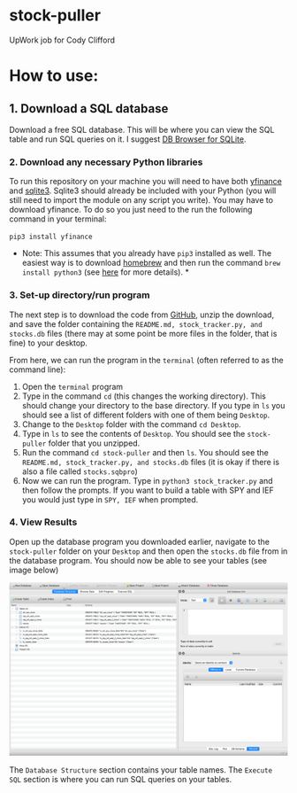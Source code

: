 # stock-puller
UpWork job for Cody Clifford

# How to use:

## 1. Download a SQL database

Download a free SQL database. This will be where you can view the SQL table and run SQL queries on it. I suggest [DB Browser for SQLite](https://sqlitebrowser.org/dl/).

### 2. Download any necessary Python libraries

To run this repository on your machine you will need to have both [yfinance](https://pypi.org/project/yfinance/) and [sqlite3](https://docs.python.org/3/library/sqlite3.html). Sqlite3 should already be included with your Python (you will still need to import the module on any script you write). You may have to download yfinance. To do so you just need to the run the following command in your terminal:

`pip3 install yfinance`

* Note: This assumes that you already have `pip3` installed as well. The easiest way is to download [homebrew](https://brew.sh/) and then run the command `brew install python3` (see [here](https://stackoverflow.com/questions/34573159/how-can-i-install-pythons-pip3-on-my-mac#:~:text=How%20could%20I%20install%20pip3%20on%20my%20Mac%3F&text=To%20install%20or%20upgrade%20pip,version%20which%20runs%20the%20script.) for more details). *

### 3. Set-up directory/run program

The next step is to download the code from [GitHub](https://github.com/Nhyland28/stock-puller), unzip the download, and save the folder containing the `README.md, stock_tracker.py, and stocks.db` files (there may at some point be more files in the folder, that is fine) to your desktop.

From here, we can run the program in the `terminal`  (often referred to as the command line):

1. Open the `terminal` program
2. Type in the command `cd` (this changes the working directory). This should change your directory to the base directory. If you type in `ls` you should see a list of different folders with one of them being `Desktop`.
3. Change to the `Desktop` folder with the command `cd Desktop`.
4. Type in `ls` to see the contents of `Desktop`. You should see the `stock-puller` folder that you unzipped.
5. Run the command `cd stock-puller` and then `ls`. You should see the `README.md, stock_tracker.py, and stocks.db` files (it is okay if there is also a file called `stocks.sqbpro`)
6. Now we can run the program. Type in `python3 stock_tracker.py` and then follow the prompts. If you want to build a table with SPY and IEF you would just type in `SPY, IEF` when prompted.

### 4. View Results

Open up the database program you downloaded earlier, navigate to the `stock-puller` folder on your `Desktop` and then open the `stocks.db` file from in the database program. You should now be able to see your tables (see image below)

![Screenshot of DB Browser for SQLite](db_screenshot.png)

The `Database Structure` section contains your table names. The `Execute SQL` section is where you can run SQL queries on your tables.
